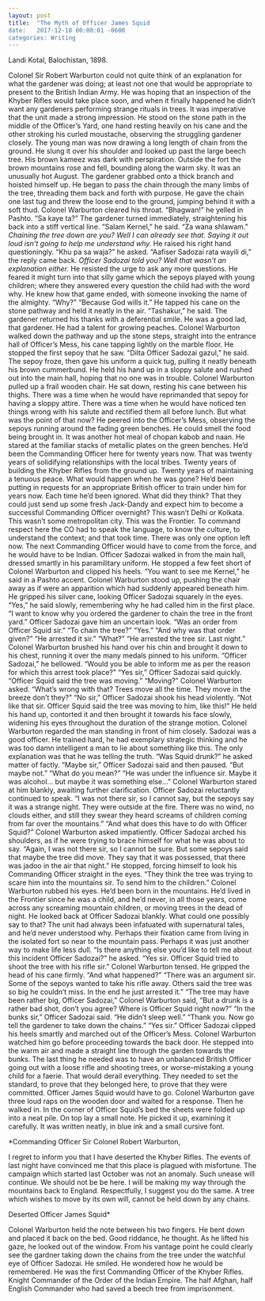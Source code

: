 ```yaml
---
layout: post
title:  "The Myth of Officer James Squid
date:   2017-12-18 00:00:01 -0600
categories: Writing
---
```


Landi Kotal, Balochistan, 1898.

Colonel Sir Robert Warburton could not quite think of an explanation for what the gardener was doing; at least not one that would be appropriate to present to the British Indian Army. He was hoping that an inspection of the Khyber Rifles would take place soon, and when it finally happened he didn’t want any gardeners performing strange rituals in trees. It was imperative that the unit made a strong impression.
He stood on the stone path in the middle of the Officer’s Yard, one hand resting heavily on his cane and the other stroking his curled moustache, observing the struggling gardener closely.
The young man was now drawing a long length of chain from the ground. He slung it over his shoulder and looked up past the large beech tree. His brown kameez was dark with perspiration. Outside the fort the brown mountains rose and fell, bounding along the warm sky. It was an unusually hot August.
The gardener grabbed onto a thick branch and hoisted himself up. He began to pass the chain through the many limbs of the tree, threading them back and forth with purpose. He gave the chain one last tug and threw the loose end to the ground, jumping behind it with a soft thud.
Colonel Warburton cleared his throat. “Bhagwan!” he yelled in Pashto. “Sa kaye ta?”
The gardener turned immediately, straightening his back into a stiff vertical line. “Salam Kernel,” he said. “Za wana shlawam.”
*Chaining the tree down are you? Well I can already see that. Saying it out loud isn’t going to help me understand why.*
He raised his right hand questioningly. “Khu pa sa waja?” he asked.
“Aafiser Sadozai rata wayili di,” the reply came back.
*Officer Sadozai told you? Well that wasn’t an explanation either.*
He resisted the urge to ask any more questions. He feared it might turn into that silly game which the sepoys played with young children; where they answered every question the child had with the word why. He knew how that game ended, with someone invoking the name of the almighty.
“Why?”
“Because God wills it.”
He tapped his cane on the stone pathway and held it neatly in the air. “Tashakur,” he said.
The gardener returned his thanks with a deferential smile. He was a good lad, that gardener. He had a talent for growing peaches.
Colonel Warburton walked down the pathway and up the stone steps, straight into the entrance hall of Officer’s Mess, his cane tapping lightly on the marble floor. He stopped the first sepoy that he saw.
“Dilta Officer Sadozai gazul,” he said.
The sepoy froze, then gave his uniform a quick tug, pulling it neatly beneath his brown cummerbund. He held his hand up in a sloppy salute and rushed out into the main hall, hoping that no one was in trouble.
Colonel Warburton pulled up a frail wooden chair. He sat down, resting his cane between his thighs. There was a time when he would have reprimanded that sepoy for having a sloppy attire. There was a time when he would have noticed ten things wrong with his salute and rectified them all before lunch. But what was the point of that now?
He peered into the Officer’s Mess, observing the sepoys running around the fading green benches. He could smell the food being brought in. It was another hot meal of chopan kabob and naan. He stared at the familiar stacks of metallic plates on the green benches.
He’d been the Commanding Officer here for twenty years now. That was twenty years of solidifying relationships with the local tribes. Twenty years of building the Khyber Rifles from the ground up. Twenty years of maintaining a tenuous peace. What would happen when he was gone?
He’d been putting in requests for an appropriate British officer to train under him for years now. Each time he’d been ignored. What did they think? That they could just send up some fresh Jack-Dandy and expect him to become a successful Commanding Officer overnight? This wasn’t Delhi or Kolkata. This wasn’t some metropolitan city. This was the Frontier. To command respect here the CO had to speak the language, to know the culture, to understand the context; and that took time. There was only one option left now. The next Commanding Officer would have to come from the force, and he would have to be Indian.
Officer Sadozai walked in from the main hall, dressed smartly in his paramilitary uniform. He stopped a few feet short of Colonel Warburton and clipped his heels. “You want to see me Kernel,” he said in a Pashto accent.
Colonel Warburton stood up, pushing the chair away as if were an apparition which had suddenly appeared beneath him. He gripped his silver cane, looking Officer Sadozai squarely in the eyes. “Yes,” he said slowly, remembering why he had called him in the first place. “I want to know why you ordered the gardener to chain the tree in the front yard.”
Officer Sadozai gave him an uncertain look. “Was an order from Officer Squid sir.”
“To chain the tree?”
“Yes.”
“And why was that order given?”
“He arrested it sir.”
“What?”
“He arrested the tree sir. Last night.”
Colonel Warburton brushed his hand over his chin and brought it down to his chest, running it over the many medals pinned to his uniform.
“Officer Sadozai,” he bellowed. “Would you be able to inform me as per the reason for which this arrest took place?”
“Yes sir,” Officer Sadozai said quickly. “Officer Squid said the tree was moving.”
“Moving?” Colonel Warburton asked. “What’s wrong with that? Trees move all the time. They move in the breeze don’t they?”
“No sir,” Officer Sadozai shook his head violently. “Not like that sir. Officer Squid said the tree was moving to him, like this!” He held his hand up, contorted it and then brought it towards his face slowly, widening his eyes throughout the duration of the strange motion.
Colonel Warburton regarded the man standing in front of him closely. Sadozai was a good officer. He trained hard, he had exemplary strategic thinking and he was too damn intelligent a man to lie about something like this. The only explanation was that he was telling the truth.
“Was Squid drunk?” he asked matter of factly.
“Maybe sir,” Officer Sadozai said and then paused. “But maybe not.”
“What do you mean?”
“He was under the influence sir. Maybe it was alcohol... but maybe it was something else...”
Colonel Warburton stared at him blankly, awaiting further clarification. Officer Sadozai reluctantly continued to speak. “I was not there sir, so I cannot say, but the sepoys say it was a strange night. They were outside at the fire. There was no wind, no clouds either, and still they swear they heard screams of children coming from far over the mountains.”
“And what does this have to do with Officer Squid?” Colonel Warburton asked impatiently.
Officer Sadozai arched his shoulders, as if he were trying to brace himself for what he was about to say. “Again, I was not there sir, so I cannot be sure. But some sepoys said that maybe the tree did move. They say that it was possessed, that there was jadoo in the air that night.” He stopped, forcing himself to look his Commanding Officer straight in the eyes. “They think the tree was trying to scare him into the mountains sir. To send him to the children.”
Colonel Warburton rubbed his eyes. He’d been born in the mountains. He’d lived in the Frontier since he was a child, and he’d never, in all those years, come across any screaming mountain children, or moving trees in the dead of night.
He looked back at Officer Sadozai blankly. What could one possibly say to that? The unit had always been infatuated with supernatural tales, and he’d never understood why. Perhaps their fixation came from living in the isolated fort so near to the mountain pass. Perhaps it was just another way to make life less dull.
“Is there anything else you’d like to tell me about this incident Officer Sadozai?” he asked.
“Yes sir. Officer Squid tried to shoot the tree with his rifle sir.”
Colonel Warburton tensed. He gripped the head of his cane firmly. “And what happened?”
“There was an argument sir. Some of the sepoys wanted to take his rifle away. Others said the tree was so big he couldn’t miss. In the end he just arrested it.”
“The tree may have been rather big, Officer Sadozai,” Colonel Warburton said, “But a drunk is a rather bad shot, don’t you agree? Where is Officer Squid right now?”
“In the bunks sir,” Officer Sadozai said. “He didn’t sleep well.”
“Thank you. Now go tell the gardener to take down the chains.”
“Yes sir.” Officer Sadozai clipped his heels smartly and marched out of the Officer’s Mess.
Colonel Warburton watched him go before proceeding towards the back door. He stepped into the warm air and made a straight line through the garden towards the bunks.
The last thing he needed was to have an unbalanced British Officer going out with a loose rifle and shooting trees, or worse–mistaking a young child for a faerie. That would derail everything. They needed to set the standard, to prove that they belonged here, to prove that they were committed.
Officer James Squid would have to go.
Colonel Warburton gave three loud raps on the wooden door and waited for a response. Then he walked in.
In the corner of Officer Squid’s bed the sheets were folded up into a neat pile. On top lay a small note. He picked it up, examining it carefully. It was written neatly, in blue ink and a small cursive font.

*Commanding Officer Sir Colonel Robert Warburton,

I regret to inform you that I have deserted the Khyber Rifles. 
The events of last night have convinced me that this place is plagued with misfortune. The campaign which started last October was not an anomaly. Such unease will continue. We should not be be here.
I will be making my way through the mountains back to England. Respectfully, I suggest you do the same.
A tree which wishes to move by its own will, cannot be held down by any chains.

Deserted Officer James Squid*

Colonel Warburton held the note between his two fingers. He bent down and placed it back on the bed. Good riddance, he thought.
As he lifted his gaze, he looked out of the window. From his vantage point he could clearly see the gardner taking down the chains from the tree under the watchful eye of Officer Sadozai.
He smiled. He wondered how he would be remembered.
He was the first Commanding Officer of the Khyber Rifles. Knight Commander of the Order of the Indian Empire. The half Afghan, half English Commander who had saved a beech tree from imprisonment.